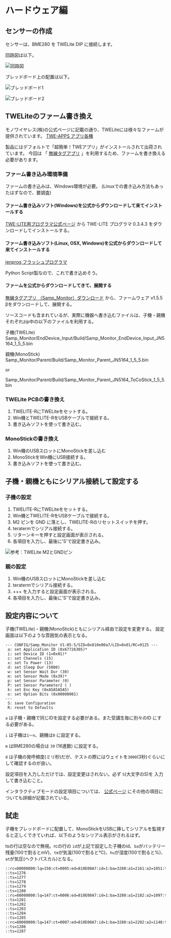 # ハードウェア編

## センサーの作成

センサーは、BME280 を TWELite DIP に接続します。

回路図は以下。

![回路図](images/BME280_TWELite.jpg  "回路図")


ブレッドボード上の配置は以下。

![ブレッドボード1](images/breadboard1.jpg  "ブレッドボード1")

![ブレッドボード2](images/breadboard2.jpg  "ブレッドボード2")

## TWELiteのファーム書き換え

モノワイヤレス(株)の公式ページに記載の通り、TWELiteには様々なファームが提供されています。
[TWE-APPS アプリ各種](http://mono-wireless.com/jp/products/TWE-APPS/index.html)

製品にはデフォルトで「超簡単！TWEアプリ」がインストールされて出荷され
ています。
今回は
「
[無線タグアプリ](http://mono-wireless.com/jp/products/TWE-APPS/Samp_monitor/index.html)
」を利用するため、ファームを書き換える必要があります。

### ファーム書き込み環境準備

ファームの書き込みは、Windows環境が必要。
(Linuxでの書き込み方法もあったはずなので、要調査)


#### ファーム書き込みソフト(Windows)を公式からダウンロードして来てインストールする

[TWE-LITE用プログラマ公式ページ](http://mono-wireless.com/jp/tech/misc/LiteProg/index.html)
から TWE-LITE プログラマ 0.3.4.3 をダウンロードしてインストールする。

#### ファーム書き込みソフト(Linux, OSX, Windows)を公式からダウンロードして来てインストールする

[jenprog フラッシュプログラマ](http://mono-wireless.com/jp/tech/misc/jenprog/index.html)

Python Script製なので、これで書き込めそう。

#### ファームを公式からダウンロードしてきて、展開する

[無線タグアプリ （Samp_Monitor）ダウンロード](http://mono-wireless.com/jp/products/TWE-APPS/Samp_monitor/download.html)
から、ファームウェア v1.5.5 βをダウンロードして、展開する。

ソースコードも含まれているが、実際に機器へ書き込むファイルは、子機・親機それぞれzip中の以下のファイルを利用する。

子機(TWELite)
Samp_Monitor/EndDevice_Input/Build/Samp_Monitor_EndDevice_Input_JN5164_1_5_5.bin

親機(MonoStick)
Samp_Monitor/Parent/Build/Samp_Monitor_Parent_JN5164_1_5_5.bin

or

Samp_Monitor/Parent/Build/Samp_Monitor_Parent_JN5164_ToCoStick_1_5_5.bin

### TWELite PCBの書き換え

1. TWELITE-RにTWELiteをセットする。
2. Win機とTWELITE-RをUSBケーブルで接続する。
3. 書き込みソフトを使って書き込む。


### MonoStickの書き換え

1. Win機のUSBスロットにMonoStickを差し込む
2. MonoStickをWin機にUSB接続する。
3. 書き込みソフトを使って書き込む。

## 子機・親機ともにシリアル接続して設定する

### 子機の設定

1. TWELITE-RにTWELiteをセットする。
2. Win機とTWELITE-RをUSBケーブルで接続する。
3. M2 ピンを GND に落とし、TWELITE-Rのリセットスイッチを押す。
4. teratermでシリアル接続する。
5. リターンキーを押すと設定画面が表示される。
6. 各項目を入力し、最後に'S'で設定書き込み。

![参考：TWELite M2とGNDピン](images/M2pin_GND.png  "参考：TWELite M2とGNDピン")

### 親の設定

1. Win機のUSBスロットにMonoStickを差し込む
2. teratermでシリアル接続する。
3. +++ を入力すると設定画面が表示される。
4. 各項目を入力し、最後に'S'で設定書き込み。


## 設定内容について

子機(TWELite)・親機(MonoStick)ともにシリアル経由で設定を変更する。
設定画面は以下のような雰囲気の表示となる。

```
--- CONFIG/Samp_Monitor V1-05-5/SID=0x810e00a7/LID=0x01/RC=9125 ---
 a: set Application ID (0x67726305)*
 i: set Device ID (1=0x01)*
 c: set Channels (15)
 x: set Tx Power (13)
 d: set Sleep Dur (5000)
 w: set Sensor Wait Dur (30)
 m: set Sensor Mode (0x39)*
 p: set Sensor Parameter (0)
 P: set Sensor Parameter2 ( )
 k: set Enc Key (0xA5A5A5A5)
 o: set Option Bits (0x00000001)
---
 S: save Configuration
 R: reset to Defaults
```

`a` は子機・親機で同じIDを設定する必要がある。また受講生毎に別々のID
にする必要がある。

`i` は子機は`1〜n`、親機は`0` に設定する。

`m` はBME280の場合は `39` (16進数) に設定する。

`d` は子機の発呼頻度(ミリ秒)だが、テストの際にはウェイトを`3000`(3秒)ぐらいにして確認するのが良い。

設定項目を入力しただけでは、設定変更はされない。必ず `S`(大文字のS)を
入力して書き込むこと。

インタラクティブモードの設定項目については、
[公式ページ](http://mono-wireless.com/jp/products/TWE-APPS/Samp_monitor/interactive.html)
にその他の項目についても詳細が記載されている。


## 試走

子機をブレッドボードに配置して、MonoStickをUSBに挿してシリアルを監視す
ると正しくできていれば、以下のようなシリアル表示がされるはず。

tsの行は空なので無視。rcの行の
`id`が上記で設定した子機のid、`ba`がバッテリー残量(100で割るとmV)、`tm`が気温(100で割ると℃)、`hu`が湿度(100で割ると%)、`at`が気圧(ヘクトパスカル)となる。

```
::rc=80000000:lq=150:ct=0005:ed=810E00A7:id=1:ba=3280:a1=2161:a2=1051:tm=2805:hu=6475:at=1009
::ts=1276
::ts=1277
::ts=1278
::ts=1279
::ts=1280
::rc=80000000:lq=147:ct=0006:ed=810E00A7:id=1:ba=3280:a1=2182:a2=1097:tm=2803:hu=6458:at=1009
::ts=1281
::ts=1282
::ts=1283
::ts=1284
::ts=1285
::rc=80000000:lq=147:ct=0007:ed=810E00A7:id=1:ba=3280:a1=2202:a2=1148:tm=2799:hu=6462:at=1009
::ts=1286
::ts=1287
```
